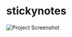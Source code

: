 # stickynotes

![Project Screenshot](https://drive.google.com/file/d/1DGMMNI-LYx9HAKblF84HKEKxzZrM4pdJ/view?usp=sharing)
